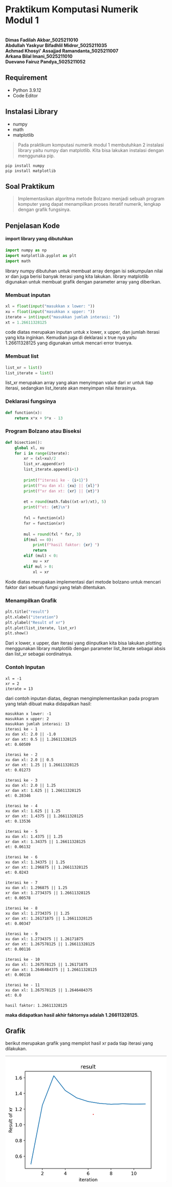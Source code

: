 # Praktikum Komputasi Numerik Modul 1
**<br>Dimas Fadilah Akbar_5025211010**
**<br>Abdullah Yaskyur Bifadhlil Midror_5025211035**
**<br>Achmad Khosyi' Assajjad Ramandanta_5025211007**
**<br>Arkana Bilal Imani_5025211010**
**<br>Duevano Fairuz Pandya_5025211052**


## Requirement
- Python 3.9.12
- Code Editor

## Instalasi Library
- numpy
- math
- matplotlib
> Pada praktikum komputasi numerik modul 1 membutuhkan 2 instalasi library yaitu numpy dan matplotlib. Kita bisa lakukan instalasi dengan menggunaka pip.
``` 
pip install numpy
pip install matplotlib
```

## Soal Praktikum
> Implementasikan algoritma metode Bolzano menjadi sebuah program komputer yang dapat
menampilkan proses iteratif numerik, lengkap dengan grafik fungsinya.

## Penjelasan Kode 
#### import library yang dibutuhkan
```py
import numpy as np
import matplotlib.pyplot as plt
import math
```
library numpy dibutuhan untuk membuat array dengan isi sekumpulan nilai xr dan juga berisi banyak iterasi yang kita lakukan. library matplotlib digunakan untuk membuat grafik dengan parameter array yang diberikan.

### Membuat inputan
```py
xl = float(input("masukkan x lower: "))
xu = float(input("masukkan x upper: "))
iterate = int(input("masukkan jumlah interasi: "))
xt = 1.26611328125
```
code diatas merupakan inputan untuk x lower, x upper, dan jumlah iterasi yang kita inginkan. Kemudian juga di deklarasi x true nya yaitu 1.26611328125 yang digunakan untuk mencari error truenya.

### Membuat list
```py
list_xr = list()
list_iterate = list()
```
list_xr merupakan array yang akan menyimpan value dari xr untuk tiap iterasi, sedangkan list_iterate akan menyimpan nilai iterasinya.

### Deklarasi fungsinya
```py
def function(x):
    return x*x + 9*x - 13
```

### Program Bolzano atau Biseksi  
```py
def bisection():
    global xl, xu
    for i in range(iterate):
        xr = (xl+xu)/2
        list_xr.append(xr)
        list_iterate.append(i+1)
        
        print(f"iterasi ke - {i+1}")
        print(f"xu dan xl: {xu} || {xl}")
        print(f"xr dan xt: {xr} || {xt}")

        et = round(math.fabs((xt-xr)/xt), 5)
        print(f"et: {et}\n")

        fxl = function(xl)
        fxr = function(xr)

        mul = round(fxl * fxr, 3)
        if(mul == 0):
            print(f"hasil faktor: {xr} ")
            return
        elif (mul) < 0:
            xu = xr
        elif mul > 0:
            xl = xr
```
Kode diatas merupakan implementasi dari metode bolzano untuk mencari faktor dari sebuah fungsi yang telah ditentukan.

### Menampilkan Grafik
```py
plt.title("result")
plt.xlabel("iteration")
plt.ylabel("Result of xr")
plt.plot(list_iterate, list_xr)
plt.show()
```
Dari x lower, x upper, dan iterasi yang diinputkan kita bisa lakukan plotting menggunakan library matplotlib dengan parameter list_iterate sebagai absis dan list_xr sebagai oordinatnya.

### Contoh Inputan
```
xl = -1
xr = 2
iterate = 13
```
dari contoh inputan diatas, degnan mengimplementasikan pada program yang telah dibuat maka didapatkan hasil:
```
masukkan x lower: -1
masukkan x upper: 2
masukkan jumlah interasi: 13
iterasi ke - 1
xu dan xl: 2.0 || -1.0
xr dan xt: 0.5 || 1.26611328125
et: 0.60509

iterasi ke - 2
xu dan xl: 2.0 || 0.5
xr dan xt: 1.25 || 1.26611328125
et: 0.01273

iterasi ke - 3
xu dan xl: 2.0 || 1.25
xr dan xt: 1.625 || 1.26611328125
et: 0.28346

iterasi ke - 4
xu dan xl: 1.625 || 1.25
xr dan xt: 1.4375 || 1.26611328125
et: 0.13536

iterasi ke - 5
xu dan xl: 1.4375 || 1.25
xr dan xt: 1.34375 || 1.26611328125
et: 0.06132

iterasi ke - 6
xu dan xl: 1.34375 || 1.25
xr dan xt: 1.296875 || 1.26611328125
et: 0.0243

iterasi ke - 7
xu dan xl: 1.296875 || 1.25
xr dan xt: 1.2734375 || 1.26611328125
et: 0.00578

iterasi ke - 8
xu dan xl: 1.2734375 || 1.25
xr dan xt: 1.26171875 || 1.26611328125
et: 0.00347

iterasi ke - 9
xu dan xl: 1.2734375 || 1.26171875
xr dan xt: 1.267578125 || 1.26611328125
et: 0.00116

iterasi ke - 10
xu dan xl: 1.267578125 || 1.26171875
xr dan xt: 1.2646484375 || 1.26611328125
et: 0.00116

iterasi ke - 11
xu dan xl: 1.267578125 || 1.2646484375
et: 0.0

hasil faktor: 1.26611328125
```
**maka didapatkan hasil akhir faktornya adalah 1.26611328125.**

## Grafik 
berikut merupakan grafik yang memplot hasil xr pada tiap iterasi yang dilakukan.

![grafik](Documentation/graph.png)








